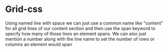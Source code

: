# Grid-css
Using named line with space
we can just use a common name like "content" for all grid lines of our content section and then use the span keyword to specify how many of those lines an element spans. We can also just mention a number along with the line name to set the number of rows or columns an element would span
